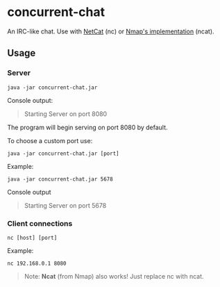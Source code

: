 # concurrent-chat
An IRC-like chat. Use with [NetCat](https://nc110.sourceforge.io/) (nc) or [Nmap's implementation](https://nmap.org) (ncat).

## Usage

### Server

    
```console
java -jar concurrent-chat.jar
```
Console output:
> Starting Server on port 8080

The program will begin serving on port 8080 by default.

To choose a custom port use:

```console
java -jar concurrent-chat.jar [port]
```

Example: 

    java -jar concurrent-chat.jar 5678

Console output
> Starting Server on port 5678


### Client connections

```console
nc [host] [port]
```
Example: 
    
    nc 192.168.0.1 8080

>Note: **Ncat** (from Nmap) also works! Just replace nc with ncat. 

